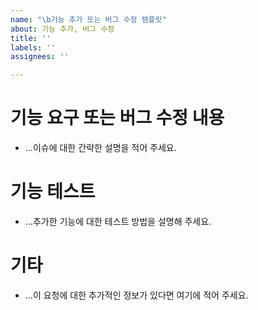 ```yaml
---
name: "\b기능 추가 또는 버그 수정 템플릿"
about: 기능 추가, 버그 수정
title: ''
labels: ''
assignees: ''

---
```


# 기능 요구 또는 버그 수정 내용

- ...이슈에 대한 간략한 설명을 적어 주세요.

# 기능 테스트

- ...추가한 기능에 대한 테스트 방법을 설명해 주세요.

# 기타

- ...이 요청에 대한 추가적인 정보가 있다면 여기에 적어 주세요.
